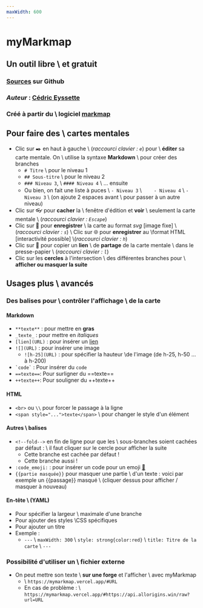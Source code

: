 ```yaml
---
maxWidth: 600
---
```


# myMarkmap

## Un outil libre \\  et gratuit

### [Sources](https://github.com/eyssette/myMarkmap/) sur Github
### _Auteur_ : [Cédric Eyssette](https://eyssette.github.io/)
### Créé à partir du \\  logiciel [markmap](https://markmap.js.org/)

## Pour faire des \\  cartes mentales

- Clic sur ✒️ en haut à gauche \\ (_raccourci clavier : `e`_) pour \\ **éditer** sa carte mentale.  On \\ utilise  la syntaxe **Markdown** \\ pour créer des branches
  - `# Titre`  \\ pour le niveau 1
  - `## Sous-titre` \\  pour le niveau 2
  - `### Niveau 3`, \\  `#### Niveau 4` \\ … ensuite
  - Ou bien, on fait une liste à puces \\ `- Niveau 3` \\ 　`  - Niveau 4` \\ `- Niveau 3` \\ (on ajoute 2 espaces avant  \\ pour  passer à un autre niveau)
- Clic sur 👓   pour **cacher** la \\  fenêtre d'édition et **voir**  \\ seulement la carte mentale \\ (_raccourci clavier : `Escape`_)
- Clic sur 💾 pour **enregistrer**  \\ la carte au format _svg_ [image fixe] \\ (_raccourci clavier : `s`_) \\ Clic sur 🌐 pour **enregistrer** au \\format HTML [interactivité possible] \\(_raccourci clavier : `h`_) 
- Clic sur 🔗 pour copier un **lien** \\  de **partage** de la carte mentale \\ dans le presse-papier \\ (_raccourci clavier : `l`_)
- Clic sur les **cercles** à l'intersection \\ des différentes branches pour \\ **afficher ou masquer la suite**

## Usages plus \\  avancés <!--fold-->

### Des balises pour \\ **contrôler l'affichage** \\ de la carte

#### **Markdown** 

- `**texte**` : pour mettre en **gras**
- `_texte_` : pour mettre en _italiques_
- `[lien](URL)` : pour insérer un [lien](https://eyssette.github.io/)
- `![](URL)` : pour insérer une image
	- `![h-25](URL)` : pour spécifier la hauteur  \\de l'image (de h-25, h-50 … à h-200)
- ``` `code` ``` : Pour insérer du `code` 
- `==texte==`: Pour surligner du ==texte==
- `++texte++`: Pour souligner du ++texte++

#### **HTML**

- `<br>` ou `\\` pour forcer le passage à la ligne
- `<span style="...">texte</span>` \\ pour changer le style d'un élément
  
#### **Autres \\ balises**

- `<!--fold-->` en fin de ligne pour que les \\ sous-branches soient cachées par défaut : \\ il faut cliquer sur le cercle pour afficher la suite<!-- fold-->
    - Cette branche est cachée par défaut !
    - Cette branche aussi !
- `:code_emoji:` : pour insérer un code pour un emoji [:link:](https://raw.githubusercontent.com/omnidan/node-emoji/master/lib/emoji.json)
- `{{partie masquée}}` pour masquer une partie \\ d'un texte :  voici par exemple un {{passage}} masqué \\ (cliquer dessus pour afficher / masquer à nouveau)

#### **En-tête** \\ (YAML)

- Pour spécifier la largeur \\ maximale d'une branche
- Pour ajouter des styles \\CSS spécifiques
- Pour ajouter un titre
- Exemple :
  -  `---` \\ `maxWidth: 300` \\ `style: strong{color:red}` \\ `title: Titre de la carte` \\ `---`


### Possibilité d'utiliser un \\ **fichier externe**

- On peut mettre son texte \\ **sur une forge** et l'afficher \\ avec myMarkmap
	- \\ `https://mymarkmap.vercel.app/#URL`
	- En cas de problème : \\ `https://mymarkmap.vercel.app/#https://api.allorigins.win/raw?url=URL`